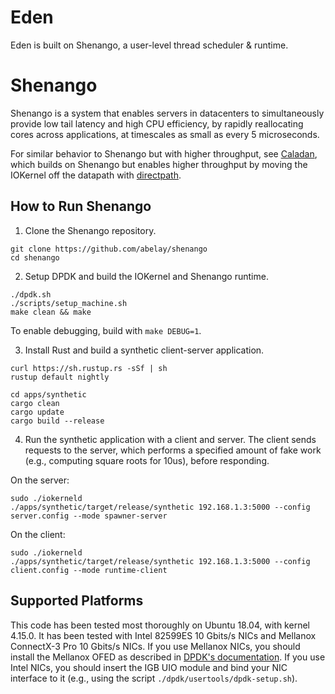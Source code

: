 
# Eden
Eden is built on Shenango, a user-level thread scheduler & runtime.


# Shenango

Shenango is a system that enables servers in datacenters to
simultaneously provide low tail latency and high CPU efficiency, by
rapidly reallocating cores across applications, at timescales as small
as every 5 microseconds.

For similar behavior to Shenango but with higher throughput, see
[Caladan](https://github.com/shenango/caladan), which builds on Shenango
but enables higher throughput by moving the IOKernel off the datapath
with [directpath](https://github.com/shenango/caladan#directpath).

## How to Run Shenango

1) Clone the Shenango repository.

```
git clone https://github.com/abelay/shenango
cd shenango
```

2) Setup DPDK and build the IOKernel and Shenango runtime.

```
./dpdk.sh
./scripts/setup_machine.sh
make clean && make
```

To enable debugging, build with `make DEBUG=1`.

3) Install Rust and build a synthetic client-server application.

```
curl https://sh.rustup.rs -sSf | sh
rustup default nightly
```
```
cd apps/synthetic
cargo clean
cargo update
cargo build --release
```

4) Run the synthetic application with a client and server. The client
sends requests to the server, which performs a specified amount of
fake work (e.g., computing square roots for 10us), before responding.

On the server:
```
sudo ./iokerneld
./apps/synthetic/target/release/synthetic 192.168.1.3:5000 --config server.config --mode spawner-server
```

On the client:
```
sudo ./iokerneld
./apps/synthetic/target/release/synthetic 192.168.1.3:5000 --config client.config --mode runtime-client
```

## Supported Platforms

This code has been tested most thoroughly on Ubuntu 18.04, with kernel
4.15.0. It has been tested with Intel 82599ES 10 Gbits/s NICs and
Mellanox ConnectX-3 Pro 10 Gbits/s NICs. If you use Mellanox NICs, you
should install the Mellanox OFED as described in [DPDK's
documentation](https://doc.dpdk.org/guides/nics/mlx4.html). If you use
Intel NICs, you should insert the IGB UIO module and bind your NIC
interface to it (e.g., using the script `./dpdk/usertools/dpdk-setup.sh`).
